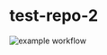 # test-repo-2

![example workflow](https://github.com/esrabayramova/test-repo-2/actions/workflows/gradle.yml/badge.svg)
